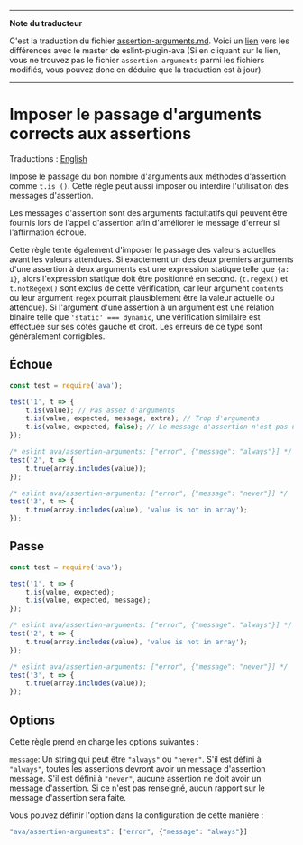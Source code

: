 ___
**Note du traducteur**

C'est la traduction du fichier [assertion-arguments.md](https://github.com/avajs/eslint-plugin-ava/blob/main/docs/rules/assertion-arguments.md). Voici un [lien](https://github.com/avajs/eslint-plugin-ava/compare/dee1802d39e22aec0915d5067062356f5abfbd84...main#diff-9595412d72d85e04b16a023e18302b498cb57d6b9141ac533a45664003b038bc) vers les différences avec le master de eslint-plugin-ava (Si en cliquant sur le lien, vous ne trouvez pas le fichier `assertion-arguments` parmi les fichiers modifiés, vous pouvez donc en déduire que la traduction est à jour).
___
# Imposer le passage d'arguments corrects aux assertions

Traductions : [English](https://github.com/avajs/eslint-plugin-ava/blob/main/docs/rules/assertion-arguments.md)

Impose le passage du bon nombre d'arguments aux méthodes d'assertion comme `t.is ()`. Cette règle peut aussi imposer ou interdire l'utilisation des messages d'assertion.

Les messages d'assertion sont des arguments factultatifs qui peuvent être fournis lors de l'appel d'assertion afin d'améliorer le message d'erreur si l'affirmation échoue.

Cette règle tente également d'imposer le passage des valeurs actuelles avant les valeurs attendues. Si exactement un des deux premiers arguments d'une assertion à deux arguments est une expression statique telle que `{a: 1}`, alors l'expression statique doit être positionné en second. (`t.regex()` et `t.notRegex()` sont exclus de cette vérification, car leur argument `contents` ou leur argument `regex` pourrait plausiblement être la valeur actuelle ou attendue). Si l'argument d'une assertion à un argument est une relation binaire telle que `'static' === dynamic`, une vérification similaire est effectuée sur ses côtés gauche et droit. Les erreurs de ce type sont généralement corrigibles.

## Échoue

```js
const test = require('ava');

test('1', t => {
	t.is(value); // Pas assez d'arguments
	t.is(value, expected, message, extra); // Trop d'arguments
	t.is(value, expected, false); // Le message d'assertion n'est pas une chaîne
});

/* eslint ava/assertion-arguments: ["error", {"message": "always"}] */
test('2', t => {
	t.true(array.includes(value));
});

/* eslint ava/assertion-arguments: ["error", {"message": "never"}] */
test('3', t => {
	t.true(array.includes(value), 'value is not in array');
});
```

## Passe

```js
const test = require('ava');

test('1', t => {
	t.is(value, expected);
	t.is(value, expected, message);
});

/* eslint ava/assertion-arguments: ["error", {"message": "always"}] */
test('2', t => {
	t.true(array.includes(value), 'value is not in array');
});

/* eslint ava/assertion-arguments: ["error", {"message": "never"}] */
test('3', t => {
	t.true(array.includes(value));
});
```

## Options

Cette règle prend en charge les options suivantes :

`message`: Un string qui peut être `"always"` ou `"never"`. S'il est défini à `"always"`, toutes les assertions devront avoir un message d'assertion message. S'il est défini à `"never"`, aucune assertion ne doit avoir un message d'assertion. Si ce n'est pas renseigné, aucun rapport sur le message d'assertion sera faite.

Vous pouvez définir l'option dans la configuration de cette manière :

```js
"ava/assertion-arguments": ["error", {"message": "always"}]
```
